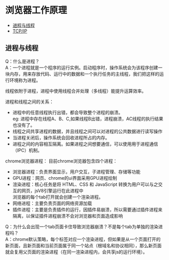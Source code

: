 # 浏览器工作原理

- <a href="#jcxc">进程与线程</a>
- <a href="#TCP">TCP/IP</a>

## <a name="jcxc">进程与线程</a>

Q：什么是进程？   
A：一个进程就是一个程序的运行实例。启动程序时，操作系统会为该程序创建一块内存，用来存放代码、运行中的数据和一个执行任务的主线程，我们把这样的运行环境称为进程。

线程依附于进程，进程中使用线程合并处理（多线程）能提升运算效率。

进程和线程之间的关系：
- 进程中的任意线程执行出错，都会导致整个进程的崩溃。    
    eg: 进程中存在线程A、B、C,如果线程B出错，进程崩溃，AC线程的执行结果也没有了。
- 线程之间共享进程的数据，并且线程之间可以对进程的公共数据进行读写操作
- 当进程关闭后，操作系统会回收进程所占的内存。
- 进程之间的内容相互隔离。如果进程之间想要通信，可以使用用于进程通信（IPC）机制。

chrome浏览器进程：
目前chrome浏览器包含四个进程：
- 浏览器进程：负责界面显示，用户交互，子进程管理、存储等功能
- GPU进程：网页、chrome的ui界面采用GPU进程绘制
- 渲染进程：核心任务是将 HTML、CSS 和 JavaScript 转换为用户可以与之交互的网页，jsV8引擎运行在此进程中   
    浏览器的每个tab打开就会创建一个渲染进程。
- 网络进程：主要负责页面的网络资源加载
- 插件进程：主要是负责插件的运行，因插件易崩溃，所以需要通过插件进程来隔离，以保证插件进程崩溃不会对浏览器和页面造成影响

Q：为什么会出现一个tab页面卡住导致浏览器崩溃？不是每个tab为单独的渲染进程吗？   
A：chrome默认策略，每个标签对应一个渲染进程，但如果是从一个页面打开的新页面，且新页面和当前页面属于同一个站点（根域名和协议相同），那么新页面就会复用父页面的渲染进程（在同一渲染进程内，会共享js的运行环境）。
